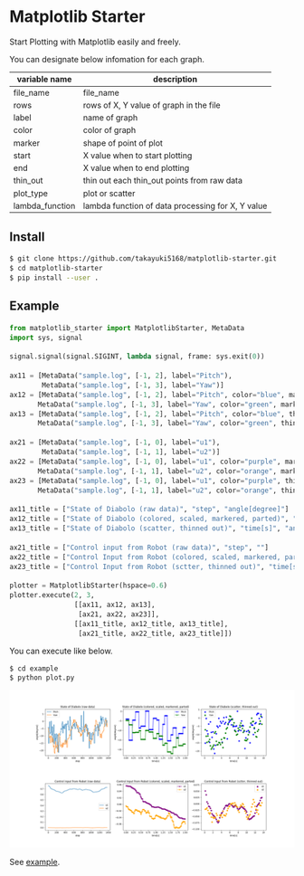 Matplotlib Starter
=================

Start Plotting with Matplotlib easily and freely.

You can designate below infomation for each graph.

| variable name | description |
----|----
| file_name | file_name |
| rows | rows of X, Y value of graph in the file |
| label | name of graph |
| color | color of graph |
| marker | shape of point of plot |
| start | X value when to start plotting |
| end | X value when to end plotting |
| thin_out | thin out each thin_out points from raw data |
| plot_type | plot or scatter |
| lambda_function | lambda function of data processing for X, Y value |

## Install
```bash
$ git clone https://github.com/takayuki5168/matplotlib-starter.git
$ cd matplotlib-starter
$ pip install --user .
```

## Example
```python
from matplotlib_starter import MatplotlibStarter, MetaData
import sys, signal

signal.signal(signal.SIGINT, lambda signal, frame: sys.exit(0))

ax11 = [MetaData("sample.log", [-1, 2], label="Pitch"),
        MetaData("sample.log", [-1, 3], label="Yaw")]
ax12 = [MetaData("sample.log", [-1, 2], label="Pitch", color="blue", marker="*", end=2, lambda_function=[lambda x:x/100., lambda x:x]),
       MetaData("sample.log", [-1, 3], label="Yaw", color="green", marker="*", end=2, lambda_function=[lambda x:x/100., lambda x:x])]
ax13 = [MetaData("sample.log", [-1, 2], label="Pitch", color="blue", thin_out=20, plot_type="scatter", lambda_function=[lambda x:x/100., lambda x:x]),
       MetaData("sample.log", [-1, 3], label="Yaw", color="green", thin_out=20, plot_type="scatter", lambda_function=[lambda x:x/100., lambda x:x])]

ax21 = [MetaData("sample.log", [-1, 0], label="u1"),
        MetaData("sample.log", [-1, 1], label="u2")]
ax22 = [MetaData("sample.log", [-1, 0], label="u1", color="purple", marker="*", end=2, lambda_function=[lambda x:x/100., lambda x:x-0.7]),
       MetaData("sample.log", [-1, 1], label="u2", color="orange", marker="*", end=2, lambda_function=[lambda x:x/100., lambda x:x*20])]
ax23 = [MetaData("sample.log", [-1, 0], label="u1", color="purple", thin_out=20, plot_type="scatter", lambda_function=[lambda x:x/100., lambda x:x-0.7]),
       MetaData("sample.log", [-1, 1], label="u2", color="orange", thin_out=20, plot_type="scatter", lambda_function=[lambda x:x/100., lambda x:x*20])]

ax11_title = ["State of Diabolo (raw data)", "step", "angle[degree]"]
ax12_title = ["State of Diabolo (colored, scaled, markered, parted)", "time[s]", "angle[degree]"]
ax13_title = ["State of Diabolo (scatter, thinned out)", "time[s]", "angle[degree]"]

ax21_title = ["Control input from Robot (raw data)", "step", ""]
ax22_title = ["Control Input from Robot (colored, scaled, markered, parted)", "time[s]", ""]
ax23_title = ["Control Input from Robot (sctter, thinned out)", "time[s]", ""]

plotter = MatplotlibStarter(hspace=0.6)
plotter.execute(2, 3,
                [[ax11, ax12, ax13],
                 [ax21, ax22, ax23]],
                [[ax11_title, ax12_title, ax13_title],
                 [ax21_title, ax22_title, ax23_title]])
```

You can execute like below.

```bash
$ cd example
$ python plot.py
```

![Graph](https://github.com/takayuki5168/MatplotlibStarter/blob/master/example/image/sample.png)

See [example](https://github.com/takayuki5168/MatplotlibStarter/tree/master/example).